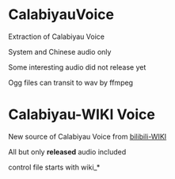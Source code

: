 # CalabiyauVoice
Extraction of Calabiyau Voice 

System and Chinese audio only

Some interesting audio did not release yet

Ogg files can transit to wav by ffmpeg

# Calabiyau-WIKI Voice

New source of Calabiyau Voice from [bilibili-WIKI](https://wiki.biligame.com/klbq/首页)

All but only **released** audio included

control file starts with wiki_*


